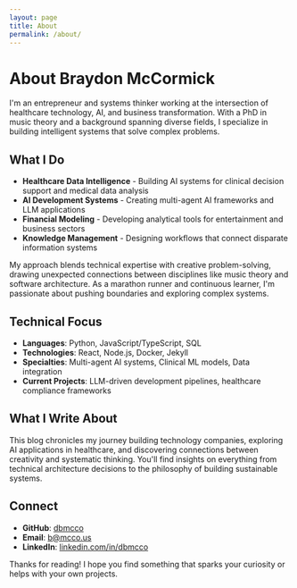```yaml
---
layout: page
title: About
permalink: /about/
---
```


# About Braydon McCormick

I'm an entrepreneur and systems thinker working at the intersection of healthcare technology, AI, and business transformation. With a PhD in music theory and a background spanning diverse fields, I specialize in building intelligent systems that solve complex problems.

## What I Do

- **Healthcare Data Intelligence** - Building AI systems for clinical decision support and medical data analysis
- **AI Development Systems** - Creating multi-agent AI frameworks and LLM applications
- **Financial Modeling** - Developing analytical tools for entertainment and business sectors
- **Knowledge Management** - Designing workflows that connect disparate information systems

My approach blends technical expertise with creative problem-solving, drawing unexpected connections between disciplines like music theory and software architecture. As a marathon runner and continuous learner, I'm passionate about pushing boundaries and exploring complex systems.

## Technical Focus

- **Languages**: Python, JavaScript/TypeScript, SQL
- **Technologies**: React, Node.js, Docker, Jekyll
- **Specialties**: Multi-agent AI systems, Clinical ML models, Data integration
- **Current Projects**: LLM-driven development pipelines, healthcare compliance frameworks

## What I Write About

This blog chronicles my journey building technology companies, exploring AI applications in healthcare, and discovering connections between creativity and systematic thinking. You'll find insights on everything from technical architecture decisions to the philosophy of building sustainable systems.

## Connect

- **GitHub**: [dbmcco](https://github.com/dbmcco)
- **Email**: [b@mcco.us](mailto:b@mcco.us)
- **LinkedIn**: [linkedin.com/in/dbmcco](https://www.linkedin.com/in/dbmcco/)

Thanks for reading! I hope you find something that sparks your curiosity or helps with your own projects.